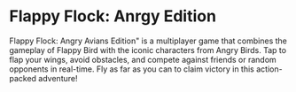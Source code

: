 # Flappy Flock: Anrgy Edition
Flappy Flock: Angry Avians Edition" is a multiplayer game that combines the gameplay of Flappy Bird with the iconic characters from Angry Birds. Tap to flap your wings, avoid obstacles, and compete against friends or random opponents in real-time. Fly as far as you can to claim victory in this action-packed adventure!
